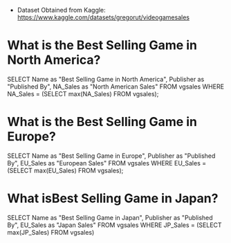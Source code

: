 - Dataset Obtained from Kaggle: https://www.kaggle.com/datasets/gregorut/videogamesales

# What is the Best Selling Game in North America?
SELECT
	Name as "Best Selling Game in North America",
	Publisher as "Published By",
	NA_Sales as "North American Sales"
FROM
	vgsales
WHERE
	NA_Sales = (SELECT
					max(NA_Sales)
				FROM
					vgsales);

# What is the Best Selling Game in Europe?
SELECT
	Name as "Best Selling Game in Europe",
	Publisher as "Published By",
	EU_Sales as "European Sales"
FROM
	vgsales
WHERE
	EU_Sales = (SELECT
					max(EU_Sales)
				FROM
					vgsales);

# What isBest Selling Game in Japan?
SELECT
	Name as "Best Selling Game in Japan",
	Publisher as "Published By",
	EU_Sales as "Japan Sales"
FROM
	vgsales
WHERE
	JP_Sales = (SELECT
					max(JP_Sales)
				FROM
					vgsales)
